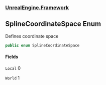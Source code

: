 ### [UnrealEngine.Framework](UnrealEngine_Framework.md 'UnrealEngine.Framework')
## SplineCoordinateSpace Enum
Defines coordinate space  
```csharp
public enum SplineCoordinateSpace

```
#### Fields
<a name='UnrealEngine_Framework_SplineCoordinateSpace_Local'></a>
`Local` 0  
  
<a name='UnrealEngine_Framework_SplineCoordinateSpace_World'></a>
`World` 1  
  
